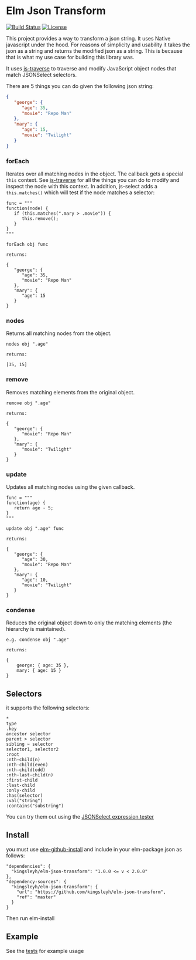 # Elm Json Transform

[![Build Status](https://travis-ci.org/kingsleyh/elm-json-transform.svg?branch=master)](https://travis-ci.org/kingsleyh/elm-json-transform)
[![License](https://img.shields.io/badge/License-BSD%203--Clause-blue.svg)](https://opensource.org/licenses/BSD-3-Clause)

This project provides a way to transform a json string. It uses Native javascript under the hood. For reasons of simplicity and usability it takes the json as a string and returns the modified json as a string. This is because that is what my use case for building this library was.

It uses [js-traverse](https://github.com/substack/js-traverse) to traverse and modify JavaScript object nodes that match JSONSelect selectors.

There are 5 things you can do given the following json string:

```json
{
   "george": {
      "age": 35,
      "movie": "Repo Man"
   },
   "mary": {
      "age": 15,
      "movie": "Twilight"
   }
}
```

### forEach

Iterates over all matching nodes in the object. The callback gets a special `this` context. See [js-traverse](https://github.com/substack/js-traverse) for all the things you can do to modify and inspect the node with this context. In addition, js-select adds a `this.matches()` which will test if the node matches a selector:

```
func = """
function(node) {
   if (this.matches(".mary > .movie")) {
      this.remove();
   }
}
"""

forEach obj func

returns:

{
   "george": {
      "age": 35,
      "movie": "Repo Man"
   },
   "mary": {
      "age": 15
   }
}
```

### nodes

Returns all matching nodes from the object.

```
nodes obj ".age"

returns:

[35, 15]
```

### remove

Removes matching elements from the original object.

```
remove obj ".age"

returns:

{
   "george": {
      "movie": "Repo Man"
   },
   "mary": {
      "movie": "Twilight"
   }
}
```

### update

Updates all matching nodes using the given callback.

```
func = """
function(age) {
   return age - 5;
}
"""

update obj ".age" func

returns:

{
   "george": {
      "age": 30,
      "movie": "Repo Man"
   },
   "mary": {
      "age": 10,
      "movie": "Twilight"
   }
}
```

### condense

Reduces the original object down to only the matching elements (the hierarchy is maintained).

```
e.g. condense obj ".age"

returns:

{
    george: { age: 35 },
    mary: { age: 15 }
}
```

## Selectors

it supports the following selectors:

```
*
type
.key
ancestor selector
parent > selector
sibling ~ selector
selector1, selector2
:root
:nth-child(n)
:nth-child(even)
:nth-child(odd)
:nth-last-child(n)
:first-child
:last-child
:only-child
:has(selector)
:val("string")
:contains("substring")
```

You can try them out using the [JSONSelect expression tester](https://jsonselect.curiousconcept.com/)

## Install

you must use [elm-github-install](https://github.com/gdotdesign/elm-github-install) and include in your elm-package.json as follows:

```
"dependencies": {
  "kingsleyh/elm-json-transform": "1.0.0 <= v < 2.0.0"
},
"dependency-sources": {
  "kingsleyh/elm-json-transform": {
    "url": "https://github.com/kingsleyh/elm-json-transform",
    "ref": "master"
  }
}
```

Then run elm-install

## Example

See the [tests](https://github.com/kingsleyh/elm-json-transform/blob/master/testing/tests/JsonTransformTests.elm) for example usage

